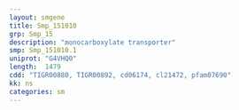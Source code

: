 ```yaml
---
layout: smgene
title: Smp_151010
grp: Smp_15
description: "monocarboxylate transporter"
smp: Smp_151010.1
uniprot: "G4VHQ0"
length:  1479
cdd: "TIGR00880, TIGR00892, cd06174, cl21472, pfam07690"
kk: ns
categories: sm
---
```

